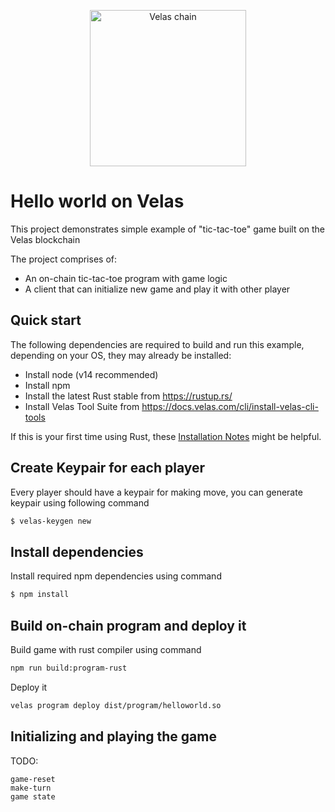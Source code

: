 <p align="center">
  <a href="https://velas.com">
    <img alt="Velas chain" src="https://i.imgur.com/1AHYxYP.png" width="250" />
  </a>
</p>

# Hello world on Velas
This project demonstrates simple example of "tic-tac-toe" game built on the Velas blockchain

The project comprises of:

* An on-chain tic-tac-toe program with game logic
* A client that can initialize new game and play it with other player

## Quick start
The following dependencies are required to build and run this example, depending
on your OS, they may already be installed:

- Install node (v14 recommended)
- Install npm
- Install the latest Rust stable from https://rustup.rs/
- Install Velas Tool Suite from
  https://docs.velas.com/cli/install-velas-cli-tools

If this is your first time using Rust, these [Installation
Notes](README-installation-notes.md) might be helpful.

## Create Keypair for each player
Every player should have a keypair for making move, you can generate keypair using following command

```bash
$ velas-keygen new
```

## Install dependencies
Install required npm dependencies using command
```bash
$ npm install
```

## Build on-chain program and deploy it
Build game with rust compiler using command
```bash
npm run build:program-rust
```

Deploy it
```bash
velas program deploy dist/program/helloworld.so
```

## Initializing and playing the game
TODO:
```
game-reset
make-turn
game state
```
